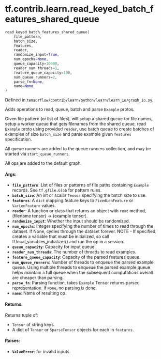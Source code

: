 <div itemscope itemtype="http://developers.google.com/ReferenceObject">
<meta itemprop="name" content="tf.contrib.learn.read_keyed_batch_features_shared_queue" />
</div>

# tf.contrib.learn.read_keyed_batch_features_shared_queue

``` python
read_keyed_batch_features_shared_queue(
    file_pattern,
    batch_size,
    features,
    reader,
    randomize_input=True,
    num_epochs=None,
    queue_capacity=10000,
    reader_num_threads=1,
    feature_queue_capacity=100,
    num_queue_runners=2,
    parse_fn=None,
    name=None
)
```



Defined in [`tensorflow/contrib/learn/python/learn/learn_io/graph_io.py`](https://www.tensorflow.org/code/tensorflow/contrib/learn/python/learn/learn_io/graph_io.py).

Adds operations to read, queue, batch and parse `Example` protos.

Given file pattern (or list of files), will setup a shared queue for file
names, setup a worker queue that gets filenames from the shared queue,
read `Example` proto using provided `reader`, use batch queue to create
batches of examples of size `batch_size` and parse example given `features`
specification.

All queue runners are added to the queue runners collection, and may be
started via `start_queue_runners`.

All ops are added to the default graph.

#### Args:

* <b>`file_pattern`</b>: List of files or patterns of file paths containing
      `Example` records. See `tf.gfile.Glob` for pattern rules.
* <b>`batch_size`</b>: An int or scalar `Tensor` specifying the batch size to use.
* <b>`features`</b>: A `dict` mapping feature keys to `FixedLenFeature` or
    `VarLenFeature` values.
* <b>`reader`</b>: A function or class that returns an object with
    `read` method, (filename tensor) -> (example tensor).
* <b>`randomize_input`</b>: Whether the input should be randomized.
* <b>`num_epochs`</b>: Integer specifying the number of times to read through the
    dataset. If None, cycles through the dataset forever. NOTE - If specified,
    creates a variable that must be initialized, so call
    tf.local_variables_initializer() and run the op in a session.
* <b>`queue_capacity`</b>: Capacity for input queue.
* <b>`reader_num_threads`</b>: The number of threads to read examples.
* <b>`feature_queue_capacity`</b>: Capacity of the parsed features queue.
* <b>`num_queue_runners`</b>: Number of threads to enqueue the parsed example queue.
    Using multiple threads to enqueue the parsed example queue helps maintain
    a full queue when the subsequent computations overall are cheaper than
    parsing.
* <b>`parse_fn`</b>: Parsing function, takes `Example` Tensor returns parsed
    representation. If `None`, no parsing is done.
* <b>`name`</b>: Name of resulting op.


#### Returns:

Returns tuple of:
- `Tensor` of string keys.
- A dict of `Tensor` or `SparseTensor` objects for each in `features`.


#### Raises:

* <b>`ValueError`</b>: for invalid inputs.